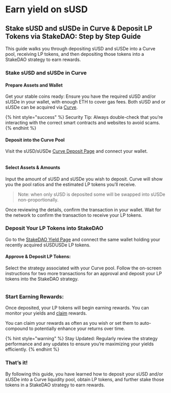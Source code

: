 # Earn yield on sUSD

## Stake sUSD and sUSDe in Curve & Deposit LP Tokens via StakeDAO: Step by Step Guide

This guide walks you through depositing sUSD and sUSDe into a Curve pool, receiving LP tokens, and then depositing those tokens into a StakeDAO strategy to earn rewards.

### Stake sUSD and sUSDe in Curve

#### Prepare Assets and Wallet

Get your stable coins ready: Ensure you have the required sUSD and/or sUSDe in your wallet, with enough ETH to cover gas fees. Both sUSD and or sUSDe can be acquired via [Curve](https://curve.fi/).

{% hint style="success" %}
Security Tip: Always double-check that you’re interacting with the correct smart contracts and websites to avoid scams.
{% endhint %}

#### Deposit into the Curve Pool

Visit the sUSD/sUSDe [Curve Deposit Page](https://curve.fi/dex/#/ethereum/pools/factory-stable-ng-371/deposit) and connect your wallet.

<figure><img src="../.gitbook/assets/image.png" alt=""><figcaption></figcaption></figure>

#### Select Assets & Amounts

Input the amount of sUSD and sUSDe you wish to deposit. Curve will show you the pool ratios and the estimated LP tokens you’ll receive.

> Note: when only sUSD is deposited some will be swapped into sUSDe non-proportionally.

Once reviewing the details, confirm the transaction in your wallet. Wait for the network to confirm the transaction to receive your LP tokens.

### Deposit Your LP Tokens into StakeDAO

Go to the [StakeDAO Yield Page](https://www.stakedao.org/yield?search=susd%20susde) and connect the same wallet holding your recently acquired sUSDUSDe LP tokens.

#### Approve & Deposit LP Tokens:

Select the strategy associated with your Curve pool. Follow the on-screen instructions for two more transactions for an approval and deposit your LP tokens into the StakeDAO strategy.

<figure><img src="../.gitbook/assets/Screenshot 2025-03-07 at 4.52.44 PM.png" alt=""><figcaption></figcaption></figure>

### Start Earning Rewards:

Once deposited, your LP tokens will begin earning rewards. You can monitor your yields and [claim](https://www.stakedao.org/claim) rewards.

You can claim your rewards as often as you wish or set them to auto-compound to potentially enhance your returns over time.

{% hint style="warning" %}
Stay Updated: Regularly review the strategy performance and any updates to ensure you’re maximizing your yields efficiently.
{% endhint %}

### That’s it!

By following this guide, you have learned how to deposit your sUSD and/or sUSDe into a Curve liquidity pool, obtain LP tokens, and further stake those tokens in a StakeDAO strategy to earn rewards. 